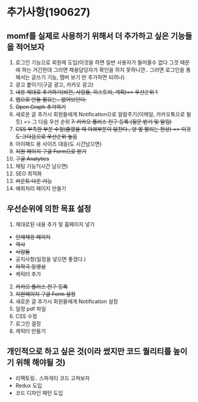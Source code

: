 # 추가사항(190627)

## momf를 실제로 사용하기 위해서 더 추가하고 싶은 기능들을 적어보자

1. 로그인 기능으로 회원제 도입(이것을 하면 일반 사용자가 들어올수 없다 그것 때문에 하는 거긴한데 그러면 채용담당자가 확인을 하지 못하니깐.. 그러면 로그인을 통해서는 글쓰기 기능, 멤버 보기 만 추가하면 되려나)
2. 광고 붙이기(구글 광고, 카카오 광고)
3. ~~내용 제대로 추가하기(비전, 사람들, 히스토리, 계획)=> 우선순위 1~~
4. ~~앱으로 만들 필요는.. 없어보인다.~~
5. ~~Open Graph 추가하기~~
6. 새로운 글 추가시 회원들에게 Notification으로 알람주기(이메일, 카카오톡으로 될듯) => 그 다음 우선 순위
   ~~7. 카카오 플러스 친구 등록 (질문 받기 및 알림)~~
7. ~~CSS 부족한 부분 수정(줄였을 때 아래부분이 덜찬다., 양 옆 짤리는 현상) => 이것도 그다음으로 우선순위 높음~~
8. 아이패드 용 사이즈 대응(도 시간남으면)
9. ~~지원 페이지 구글 Form으로 받기~~
10. ~~구글 Analytics~~
11. 채팅 기능?(시간 남으면)
12. SEO 최적화
13. ~~카운트 다운 기능~~
14. 예외처리 페이지 만들기

## 우선순위에 의한 목표 설정

1. 제대로된 내용 추가 및 홈페이지 넣기

- ~~인재채용 페이지~~
- ~~역사~~
- ~~사람들~~
- 공지사항(일정을 넣으면 좋겠다.)
- ~~자작곡 동영상~~
- 케릭터 추가

2. ~~카카오 플러스 친구 등록~~
3. ~~지원페이지 구글 Form 설정~~
4. 새로운 글 추가시 회원들에게 Notification 설정
5. 일정 pdf 파일
6. CSS 수정
7. 로그인 결정
8. 캐릭터 만들기

## 개인적으로 하고 싶은 것(이라 썼지만 코드 퀄리티를 높이기 위해 해야될 것)

- 리팩토링.. 스파게티 코드 고쳐보자
- Redux 도입
- 코드 디자인 패턴 도입
